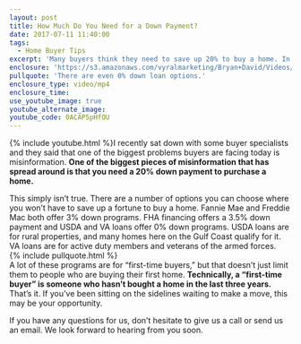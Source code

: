 ```yaml
---
layout: post
title: How Much Do You Need for a Down Payment?
date: 2017-07-11 11:40:00
tags:
  - Home Buyer Tips
excerpt: 'Many buyers think they need to save up 20% to buy a home. In reality, that’s not true at all.'
enclosure: 'https://s3.amazonaws.com/vyralmarketing/Bryan+David/Videos/Mississippi+Gulf+Coast+Real+Estate+Agent-+You+Don%2527t+Need+20%2525+Down.mp4'
pullquote: 'There are even 0% down loan options.'
enclosure_type: video/mp4
enclosure_time:
use_youtube_image: true
youtube_alternate_image:
youtube_code: 0ACAP5pHfOU
---
```



{% include youtube.html %}I recently sat down with some buyer specialists and they said that one of the biggest problems buyers are facing today is misinformation. **One of the biggest pieces of misinformation that has spread around is that you need a 20% down payment to purchase a home.**

This simply isn’t true. There are a number of options you can choose where you won’t have to save up a fortune to buy a home. Fannie Mae and Freddie Mac both offer 3% down programs. FHA financing offers a 3.5% down payment and USDA and VA loans offer 0% down programs. USDA loans are for rural properties, and many homes here on the Gulf Coast qualify for it. VA loans are for active duty members and veterans of the armed forces.
<br>{% include pullquote.html %}
<br>A lot of these programs are for “first-time buyers,” but that doesn’t just limit them to people who are buying their first home. **Technically, a “first-time buyer” is someone who hasn’t bought a home in the last three years.** That’s it. If you’ve been sitting on the sidelines waiting to make a move, this may be your opportunity.

If you have any questions for us, don’t hesitate to give us a call or send us an email. We look forward to hearing from you soon.
<br>